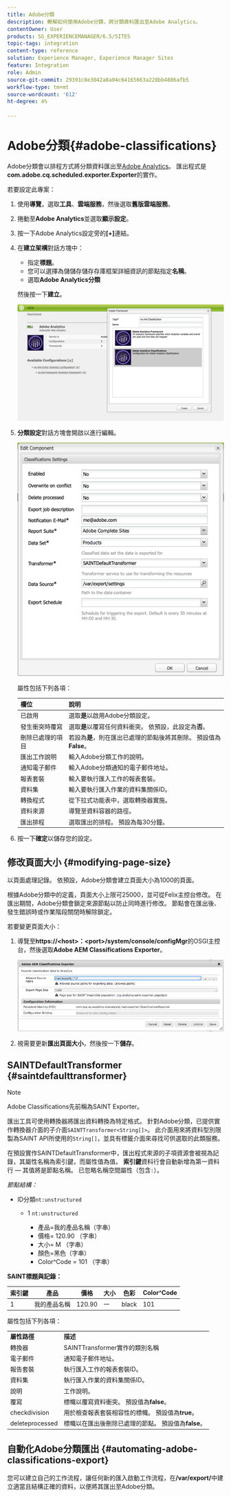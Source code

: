```yaml
---
title: Adobe分類
description: 瞭解如何使用Adobe分類，將分類資料匯出至Adobe Analytics。
contentOwner: User
products: SG_EXPERIENCEMANAGER/6.5/SITES
topic-tags: integration
content-type: reference
solution: Experience Manager, Experience Manager Sites
feature: Integration
role: Admin
source-git-commit: 29391c8e3042a8a04c64165663a228bb4886afb5
workflow-type: tm+mt
source-wordcount: '612'
ht-degree: 4%

---
```


# Adobe分類{#adobe-classifications}

Adobe分類會以排程方式將分類資料匯出至[Adobe Analytics](/help/sites-administering/adobeanalytics.md)。 匯出程式是&#x200B;**com.adobe.cq.scheduled.exporter.Exporter**&#x200B;的實作。

若要設定此專案：

1. 使用&#x200B;**導覽**，選取&#x200B;**工具**、**雲端服務**，然後選取&#x200B;**舊版雲端服務**。
1. 捲動至&#x200B;**Adobe Analytics**&#x200B;並選取&#x200B;**顯示設定**。
1. 按一下Adobe Analytics設定旁的&#x200B;**[+]**&#x200B;連結。

1. 在&#x200B;**建立架構**&#x200B;對話方塊中：

   * 指定&#x200B;**標題**。
   * 您可以選擇為儲儲存儲存存庫框架詳細資訊的節點指定&#x200B;**名稱**。
   * 選取&#x200B;**Adobe Analytics分類**

   然後按一下&#x200B;**建立**。

   ![建立框架對話方塊](assets/aa-25.png)

1. **分類設定**&#x200B;對話方塊會開啟以進行編輯。

   ![分類設定對話方塊](assets/aa-classifications-settings.png)

   屬性包括下列各項：

   | **欄位** | **說明** |
   |---|---|
   | 已啟用 | 選取&#x200B;**是**&#x200B;以啟用Adobe分類設定。 |
   | 發生衝突時覆寫 | 選取&#x200B;**是**&#x200B;以覆寫任何資料衝突。 依預設，此設定為&#x200B;**否**。 |
   | 刪除已處理的項目 | 若設為&#x200B;**是**，則在匯出已處理的節點後將其刪除。 預設值為&#x200B;**False**。 |
   | 匯出工作說明 | 輸入Adobe分類工作的說明。 |
   | 通知電子郵件 | 輸入Adobe分類通知的電子郵件地址。 |
   | 報表套裝 | 輸入要執行匯入工作的報表套裝。 |
   | 資料集 | 輸入要執行匯入作業的資料集關係ID。 |
   | 轉換程式 | 從下拉式功能表中，選取轉換器實施。 |
   | 資料來源 | 導覽至資料容器的路徑。 |
   | 匯出排程 | 選取匯出的排程。 預設為每30分鐘。 |

1. 按一下&#x200B;**確定**&#x200B;以儲存您的設定。

## 修改頁面大小 {#modifying-page-size}

以頁面處理記錄。 依預設，Adobe分類會建立頁面大小為1000的頁面。

根據Adobe分類中的定義，頁面大小上限可25000，並可從Felix主控台修改。 在匯出期間，Adobe分類會鎖定來源節點以防止同時進行修改。 節點會在匯出後、發生錯誤時或作業階段關閉時解除鎖定。

若要變更頁面大小：

1. 導覽至&#x200B;**https://&lt;host>：&lt;port>/system/console/configMgr**&#x200B;的OSGI主控台，然後選取&#x200B;**Adobe AEM Classifications Exporter**。

   ![aa-26](assets/aa-26.png)

1. 視需要更新&#x200B;**匯出頁面大小**，然後按一下&#x200B;**儲存**。

## SAINTDefaultTransformer {#saintdefaulttransformer}

>[!NOTE]
>
>Adobe Classifications先前稱為SAINT Exporter。

匯出工具可使用轉換器將匯出資料轉換為特定格式。 針對Adobe分類，已提供實作轉換器介面的子介面`SAINTTransformer<String[]>`。 此介面用來將資料型別限製為SAINT API所使用的`String[]`，並具有標籤介面來尋找可供選取的此類服務。

在預設實作SAINTDefaultTransformer中，匯出程式來源的子項資源會被視為記錄，其屬性名稱為索引鍵，而屬性值為值。 **索引鍵**&#x200B;資料行會自動新增為第一資料行 — 其值將是節點名稱。 已忽略名稱空間屬性（包含`:`）。

*節點結構：*

* ID分類`nt:unstructured`

   * 1 `nt:unstructured`

      * 產品=我的產品名稱（字串）
      * 價格= 120.90 （字串）
      * 大小= M （字串）
      * 顏色=黑色（字串）
      * Color^Code = 101 （字串）

**SAINT標題與記錄：**

| **索引鍵** | **產品** | **價格** | **大小** | **色彩** | **Color^Code** |
|---|---|---|---|---|---|
| 1 | 我的產品名稱 | 120.90 | 一 | black | 101 |

屬性包括下列各項：

<table>
 <tbody>
  <tr>
   <td><strong>屬性路徑</strong></td>
   <td><strong>描述</strong></td>
  </tr>
  <tr>
   <td>轉換器</td>
   <td>SAINTTransformer實作的類別名稱</td>
  </tr>
  <tr>
   <td>電子郵件</td>
   <td>通知電子郵件地址。</td>
  </tr>
  <tr>
   <td>報告套裝</td>
   <td>執行匯入工作的報表套裝ID。 </td>
  </tr>
  <tr>
   <td>資料集</td>
   <td>執行匯入作業的資料集關係ID。 </td>
  </tr>
  <tr>
   <td>說明</td>
   <td>工作說明。<br /> </td>
  </tr>
  <tr>
   <td>覆寫</td>
   <td>標幟以覆寫資料衝突。 預設值為<strong>false</strong>。</td>
  </tr>
  <tr>
   <td>checkdivision</td>
   <td>用於檢查報表套裝相容性的標幟。 預設值為<strong>true</strong>。</td>
  </tr>
  <tr>
   <td>deleteprocessed</td>
   <td>標幟以在匯出後刪除已處理的節點。 預設值為<strong>false</strong>。</td>
  </tr>
 </tbody>
</table>

## 自動化Adobe分類匯出 {#automating-adobe-classifications-export}

您可以建立自己的工作流程，讓任何新的匯入啟動工作流程，在&#x200B;**/var/export/**&#x200B;中建立適當且結構正確的資料，以便將其匯出至Adobe分類。

